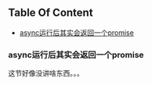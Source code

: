 <!-- START doctoc generated TOC please keep comment here to allow auto update -->
<!-- DON'T EDIT THIS SECTION, INSTEAD RE-RUN doctoc TO UPDATE -->
## Table Of Content

- [async运行后其实会返回一个promise](#async%E8%BF%90%E8%A1%8C%E5%90%8E%E5%85%B6%E5%AE%9E%E4%BC%9A%E8%BF%94%E5%9B%9E%E4%B8%80%E4%B8%AApromise)

<!-- END doctoc generated TOC please keep comment here to allow auto update -->

<!-- 好像是什么终极解决方案 -->

### async运行后其实会返回一个promise

这节好像没讲啥东西。。。